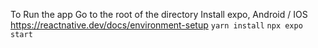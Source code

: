 To Run the app
Go to the root of the directory
Install expo, Android / IOS 
https://reactnative.dev/docs/environment-setup
``` yarn install ```
``` npx expo start ```
